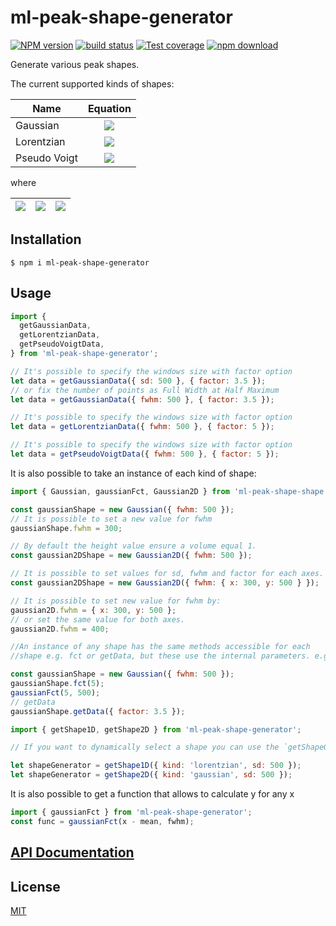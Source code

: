# ml-peak-shape-generator

[![NPM version][npm-image]][npm-url]
[![build status][ci-image]][ci-url]
[![Test coverage][codecov-image]][codecov-url]
[![npm download][download-image]][download-url]

Generate various peak shapes.

The current supported kinds of shapes:

| Name         |                                                                                                                           Equation                                                                                                                            |
| ------------ | :-----------------------------------------------------------------------------------------------------------------------------------------------------------------------------------------------------------------------------------------------------------: |
| Gaussian     |                                                          <img src="https://tex.cheminfo.org/?tex=y%5Ccdot%20exp%5Cleft%5B-%5Cfrac%7B1%7D%7B2%7D%5Cfrac%7B%5Cdelta%7D%7B%5Csigma%5E2%7D%5Cright%5D"/>                                                          |
| Lorentzian   |                                                                       <img src="https://tex.cheminfo.org/?tex=y%5Ccdot%5Cfrac%7B%5Comega%5E2%7D%7B4%5Cdelta%20%2B%20%5Comega%5E2%7D"/>                                                                        |
| Pseudo Voigt | <img src="https://tex.cheminfo.org/?tex=y%20%5Ccdot%5Cleft%5Bx_g%5Ccdot%20exp%5Cleft%5B-%5Cfrac%7B1%7D%7B2%7D%5Cfrac%7B%5Cdelta%7D%7B%5Csigma%5E2%7D%5Cright%5D%20%2B%20x_l%5Ccdot%5Cfrac%7B%5Comega%5E2%7D%7B4%5Cdelta%20%2B%20%5Comega%5E2%7D%5Cright%5D"/> |

where

| <img src="https://tex.cheminfo.org/?tex=%5Cdelta%20%3D%20%5Cleft(t%20-%20x%5Cright)%5E2%0A"/> | <img src="https://tex.cheminfo.org/?tex=%5Csigma%20%3D%20%5Cfrac%7BFWHM%7D%7B2%5Csqrt%7B2%20%5Ccdot%20ln(2)%7D%7D"/> | <img src="https://tex.cheminfo.org/?tex=%5Comega%20%3D%20FWHM"/> |
| --------------------------------------------------------------------------------------------- | :------------------------------------------------------------------------------------------------------------------: | :--------------------------------------------------------------- |

## Installation

`$ npm i ml-peak-shape-generator`

## Usage

```js
import {
  getGaussianData,
  getLorentzianData,
  getPseudoVoigtData,
} from 'ml-peak-shape-generator';

// It's possible to specify the windows size with factor option
let data = getGaussianData({ sd: 500 }, { factor: 3.5 });
// or fix the number of points as Full Width at Half Maximum
let data = getGaussianData({ fwhm: 500 }, { factor: 3.5 });

// It's possible to specify the windows size with factor option
let data = getLorentzianData({ fwhm: 500 }, { factor: 5 });

// It's possible to specify the windows size with factor option
let data = getPseudoVoigtData({ fwhm: 500 }, { factor: 5 });
```

It is also possible to take an instance of each kind of shape:

```js
import { Gaussian, gaussianFct, Gaussian2D } from 'ml-peak-shape-shape';

const gaussianShape = new Gaussian({ fwhm: 500 });
// It is possible to set a new value for fwhm
gaussianShape.fwhm = 300;

// By default the height value ensure a volume equal 1.
const gaussian2DShape = new Gaussian2D({ fwhm: 500 });

// It is possible to set values for sd, fwhm and factor for each axes.
const gaussian2DShape = new Gaussian2D({ fwhm: { x: 300, y: 500 } });

// It is possible to set new value for fwhm by:
gaussian2D.fwhm = { x: 300, y: 500 };
// or set the same value for both axes.
gaussian2D.fwhm = 400;

//An instance of any shape has the same methods accessible for each
//shape e.g. fct or getData, but these use the internal parameters. e.g:

const gaussianShape = new Gaussian({ fwhm: 500 });
gaussianShape.fct(5);
gaussianFct(5, 500);
// getData
gaussianShape.getData({ factor: 3.5 });
```

```js
import { getShape1D, getShape2D } from 'ml-peak-shape-generator';

// If you want to dynamically select a shape you can use the `getShapeGenerator` method. It returns a instance of required kind of shape.

let shapeGenerator = getShape1D({ kind: 'lorentzian', sd: 500 });
let shapeGenerator = getShape2D({ kind: 'gaussian', sd: 500 });
```

It is also possible to get a function that allows to calculate y for any x

```js
import { gaussianFct } from 'ml-peak-shape-generator';
const func = gaussianFct(x - mean, fwhm);
```

## [API Documentation](https://mljs.github.io/peak-shape-generator/)

## License

[MIT](./LICENSE)

[npm-image]: https://img.shields.io/npm/v/ml-peak-shape-generator.svg
[npm-url]: https://www.npmjs.com/package/ml-peak-shape-generator
[ci-image]: https://github.com/mljs/peak-shape-generator/workflows/Node.js%20CI/badge.svg?branch=main
[ci-url]: https://github.com/mljs/peak-shape-generator/actions?query=workflow%3A%22Node.js+CI%22
[codecov-image]: https://img.shields.io/codecov/c/github/mljs/peak-shape-generator.svg
[codecov-url]: https://codecov.io/gh/mljs/peak-shape-generator
[download-image]: https://img.shields.io/npm/dm/ml-peak-shape-generator.svg
[download-url]: https://www.npmjs.com/package/ml-peak-shape-generator
